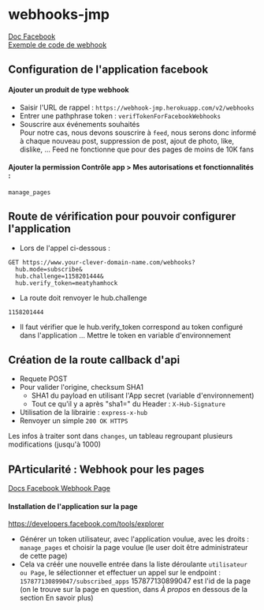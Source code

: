 # webhooks-jmp

[Doc Facebook](https://developers.facebook.com/docs/graph-api/webhooks/getting-started#create-endpoint)  
[Exemple de  code de webhook](https://github.com/fbsamples/graph-api-webhooks-samples/blob/master/heroku/index.js])

## Configuration de l'application facebook

#### Ajouter un produit de type webhook

- Saisir l'URL de rappel : ```https://webhook-jmp.herokuapp.com/v2/webhooks```
- Entrer une pathphrase token : ```verifTokenForFacebookWebhooks```
- Souscrire aux événements souhaités  
  Pour notre cas, nous devons souscrire à ```feed```, nous serons donc informé à chaque nouveau post, suppression de post, ajout de photo, like, dislike, ...
  Feed ne fonctionne que pour des pages de moins de 10K fans

#### Ajouter la permission Contrôle app > Mes autorisations et fonctionnalités : 
```manage_pages```


## Route de vérification pour pouvoir configurer l'application

- Lors de l'appel ci-dessous :
```
GET https://www.your-clever-domain-name.com/webhooks?
  hub.mode=subscribe&
  hub.challenge=1158201444&
  hub.verify_token=meatyhamhock
```
- La route doit renvoyer le hub.challenge
```
1158201444
```

- Il faut vérifier que le hub.verify_token correspond au token configuré dans l'application 
... Mettre le token en variable d'environnement


## Création de la route callback d'api

- Requete POST
- Pour valider l'origine, checksum SHA1  
   - SHA1 du payload en utilisant l'App secret (variable d'environnement) 
   - Tout ce qu'il y a après "sha1=" du Header : ```X-Hub-Signature```
- Utilisation de la librairie : ```express-x-hub```
- Renvoyer un simple ```200 OK HTTPS```

Les infos à traiter sont dans ````changes````, un tableau regroupant plusieurs modifications (jusqu'à 1000)

## PArticularité : Webhook pour les pages
[Docs Facebook Webhook Page](https://developers.facebook.com/docs/graph-api/webhooks/getting-started/webhooks-for-pages)

#### Installation de l'application sur la page
https://developers.facebook.com/tools/explorer
- Générer un token utilisateur, avec l'application voulue, avec les droits : ```manage_pages``` et choisir la page voulue (le user doit être administrateur de cette page)
- Cela va créér une nouvelle entrée dans la liste déroulante ```utilisateur ou Page```, le sélectionner et effectuer un appel sur le endpoint : ```157877130899047/subscribed_apps```
157877130899047 est l'id de la page (on le trouve sur la page en question, dans *À propos* en dessous de la section En savoir plus)
